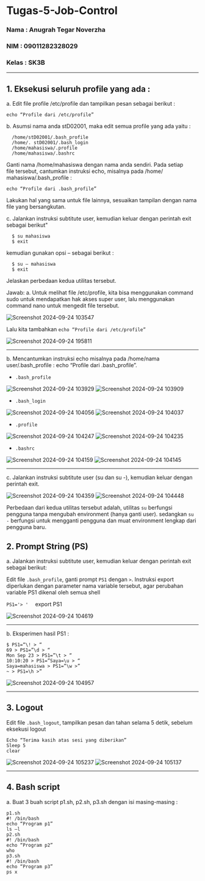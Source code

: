 # Tugas-5-Job-Control

### Nama   : Anugrah Tegar Noverzha
### NIM    : 09011282328029
### Kelas  : SK3B
___


## 1. Eksekusi seluruh profile yang ada :
   
a. Edit file profile /etc/profile dan tampilkan pesan sebagai berikut :

`echo “Profile dari /etc/profile”`

b. Asumsi nama anda stD02001, maka edit semua profile yang ada yaitu :

```
  /home/stD02001/.bash_profile  
  /home/. stD02001/.bash_login  
  /home/mahasiswa/.profile  
  /home/mahasiswa/.bashrc  
```
Ganti nama /home/mahasiswa dengan nama anda sendiri. Pada setiap  
file tersebut, cantumkan instruksi echo, misalnya pada /home/ mahasiswa/.bash_profile :  

`echo “Profile dari .bash_profile”  `

Lakukan hal yang sama untuk file lainnya, sesuaikan tampilan dengan nama file yang 
bersangkutan.

c. Jalankan instruksi subtitute user, kemudian keluar dengan perintah exit sebagai berikut"
```
  $ su mahasiswa  
  $ exit  
  ```
kemudian gunakan opsi – sebagai berikut :
```
  $ su – mahasiswa  
  $ exit
```
Jelaskan perbedaan kedua utilitas tersebut. 

Jawab:
a.  Untuk melihat file /etc/profile, kita bisa menggunakan command sudo untuk mendapatkan hak akses super user, lalu menggunakan command nano untuk mengedit file tersebut.

![Screenshot 2024-09-24 103547](https://github.com/user-attachments/assets/b34e4083-3a3b-4e59-a0e6-c94a4a78df12)

Lalu kita tambahkan `echo “Profile dari /etc/profile”`

![Screenshot 2024-09-24 195811](https://github.com/user-attachments/assets/08391c3d-31a8-4eb0-8091-328ab4fbc8e5)

---
b. Mencantumkan instruksi echo misalnya pada /home/nama user/.bash_profile : echo “Profile dari .bash_profile”.

- `.bash_profile`

![Screenshot 2024-09-24 103929](https://github.com/user-attachments/assets/558768c7-6651-4e73-a379-f22f91a8dbba)
![Screenshot 2024-09-24 103909](https://github.com/user-attachments/assets/bb20dbce-f718-4b03-adea-d9518a58f1ae)


- `.bash_login`

![Screenshot 2024-09-24 104056](https://github.com/user-attachments/assets/f1bc9f09-a066-4ed5-a39f-57248223d362)
![Screenshot 2024-09-24 104037](https://github.com/user-attachments/assets/d39fb38b-bbec-4bee-832f-d6535b58c552)

 
 - `.profile` 

![Screenshot 2024-09-24 104247](https://github.com/user-attachments/assets/c426148e-ba8f-46a8-bccd-de3afc754b45)
![Screenshot 2024-09-24 104235](https://github.com/user-attachments/assets/6ac762a4-cb40-4ee6-aa51-b3261dbca039)

- `.bashrc `

![Screenshot 2024-09-24 104159](https://github.com/user-attachments/assets/5d567b38-1bd1-44b1-9a77-2fa558e2d3cf)
![Screenshot 2024-09-24 104145](https://github.com/user-attachments/assets/02773fbb-87e7-4978-9bc0-dbfc44b1c67b)

---
c. Jalankan instruksi subtitute user (su dan su -), kemudian keluar dengan perintah exit.

![Screenshot 2024-09-24 104359](https://github.com/user-attachments/assets/b0011829-b2b7-497f-ba41-10db10c7476c)
![Screenshot 2024-09-24 104448](https://github.com/user-attachments/assets/9d78a635-6070-47dd-9720-53db4dadb4f6)


Perbedaan dari kedua utilitas tersebut adalah, utilitas `su` berfungsi pengguna tanpa mengubah environment (hanya ganti user). sedangkan `su -` berfungsi untuk mengganti pengguna dan muat environment lengkap dari pengguna baru.

## 2. Prompt String (PS)  
a. Jalankan instruksi subtitute user, kemudian keluar dengan perintah exit sebagai berikut:

Edit file `.bash_profile`, ganti prompt `PS1` dengan `>`. Instruksi export diperlukan dengan 
parameter nama variable tersebut, agar perubahan variable PS1 dikenal oleh semua shell 

`PS1='> '  `
export PS1 

![Screenshot 2024-09-24 104619](https://github.com/user-attachments/assets/5e049258-66b6-4c55-a964-acbaafe4d3c3)

---
b.  Eksperimen hasil PS1 : 
```
$ PS1=“\! > “  
69 > PS1=”\d > “  
Mon Sep 23 > PS1=”\t > “  
10:10:20 > PS1=”Saya=\u > “  
Saya=mahasiswa > PS1=”\w >”  
~ > PS1=\h >”  
```

![Screenshot 2024-09-24 104957](https://github.com/user-attachments/assets/c1949f6b-08db-4522-98b6-c04c8fe7d4a6)

---

## 3. Logout  
Edit file `.bash_logout`, tampilkan pesan dan tahan selama 5 detik, sebelum eksekusi logout 
```
Echo “Terima kasih atas sesi yang diberikan”  
Sleep 5  
clear  
```

![Screenshot 2024-09-24 105237](https://github.com/user-attachments/assets/13bba22a-f853-45dd-96f4-28d07d21b823)
![Screenshot 2024-09-24 105137](https://github.com/user-attachments/assets/02d49363-4ffe-465c-9735-40ae0883b6f4)

---

## 4. Bash script  
a.  Buat 3 buah script p1.sh, p2.sh, p3.sh dengan isi masing-masing : 
```
p1.sh  
#! /bin/bash  
echo “Program p1”  
ls –l  
p2.sh  
#! /bin/bash  
echo “Program p2”  
who  
p3.sh  
#! /bin/bash  
echo “Program p3”  
ps x 
```





















